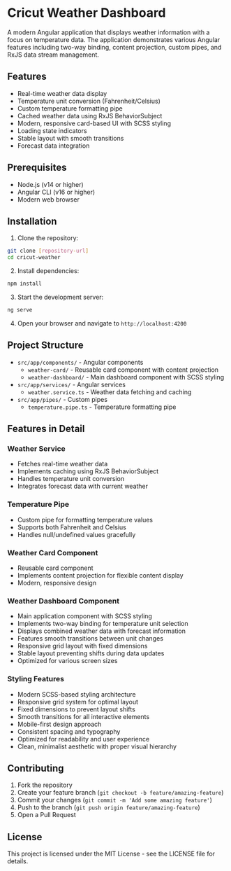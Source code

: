 # Cricut Weather Dashboard

A modern Angular application that displays weather information with a focus on temperature data. The application demonstrates various Angular features including two-way binding, content projection, custom pipes, and RxJS data stream management.

## Features

- Real-time weather data display
- Temperature unit conversion (Fahrenheit/Celsius)
- Custom temperature formatting pipe
- Cached weather data using RxJS BehaviorSubject
- Modern, responsive card-based UI with SCSS styling
- Loading state indicators
- Stable layout with smooth transitions
- Forecast data integration

## Prerequisites

- Node.js (v14 or higher)
- Angular CLI (v16 or higher)
- Modern web browser

## Installation

1. Clone the repository:
```bash
git clone [repository-url]
cd cricut-weather
```

2. Install dependencies:
```bash
npm install
```

3. Start the development server:
```bash
ng serve
```

4. Open your browser and navigate to `http://localhost:4200`

## Project Structure

- `src/app/components/` - Angular components
  - `weather-card/` - Reusable card component with content projection
  - `weather-dashboard/` - Main dashboard component with SCSS styling
- `src/app/services/` - Angular services
  - `weather.service.ts` - Weather data fetching and caching
- `src/app/pipes/` - Custom pipes
  - `temperature.pipe.ts` - Temperature formatting pipe

## Features in Detail

### Weather Service
- Fetches real-time weather data
- Implements caching using RxJS BehaviorSubject
- Handles temperature unit conversion
- Integrates forecast data with current weather

### Temperature Pipe
- Custom pipe for formatting temperature values
- Supports both Fahrenheit and Celsius
- Handles null/undefined values gracefully

### Weather Card Component
- Reusable card component
- Implements content projection for flexible content display
- Modern, responsive design

### Weather Dashboard Component
- Main application component with SCSS styling
- Implements two-way binding for temperature unit selection
- Displays combined weather data with forecast information
- Features smooth transitions between unit changes
- Responsive grid layout with fixed dimensions
- Stable layout preventing shifts during data updates
- Optimized for various screen sizes

### Styling Features
- Modern SCSS-based styling architecture
- Responsive grid system for optimal layout
- Fixed dimensions to prevent layout shifts
- Smooth transitions for all interactive elements
- Mobile-first design approach
- Consistent spacing and typography
- Optimized for readability and user experience
- Clean, minimalist aesthetic with proper visual hierarchy

## Contributing

1. Fork the repository
2. Create your feature branch (`git checkout -b feature/amazing-feature`)
3. Commit your changes (`git commit -m 'Add some amazing feature'`)
4. Push to the branch (`git push origin feature/amazing-feature`)
5. Open a Pull Request

## License

This project is licensed under the MIT License - see the LICENSE file for details.
